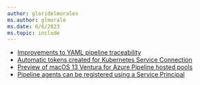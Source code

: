 ```yaml
---
author: gloridelmorales
ms.author: glmorale
ms.date: 6/6/2023
ms.topic: include
---
```


- [Improvements to YAML pipeline traceability](#improvements-to-yaml-pipeline-traceability) 
- [Automatic tokens created for Kubernetes Service Connection](#automatic-tokens-created-for-kubernetes-service-connection)
- [Preview of macOS 13 Ventura for Azure Pipeline hosted pools](#preview-of-macos-13-ventura-for-azure-pipeline-hosted-pools)
- [Pipeline agents can be registered using a Service Principal](#pipeline-agents-can-be-registered-using-a-service-principal)